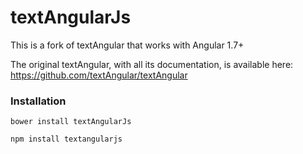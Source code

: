 textAngularJs
===========

This is a fork of textAngular that works with Angular 1.7+

The original textAngular, with all its documentation, is available here: https://github.com/textAngular/textAngular

### Installation

`bower install textAngularJs`

`npm install textangularjs`